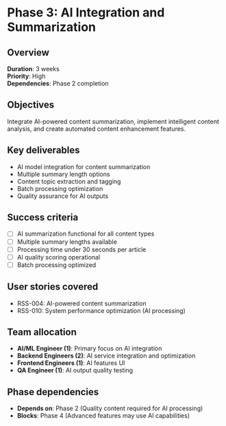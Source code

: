 # Phase 3: AI Integration and Summarization

## Overview

**Duration**: 3 weeks  
**Priority**: High  
**Dependencies**: Phase 2 completion

## Objectives

Integrate AI-powered content summarization, implement intelligent content analysis, and create automated content enhancement features.

## Key deliverables

- AI model integration for content summarization
- Multiple summary length options
- Content topic extraction and tagging
- Batch processing optimization
- Quality assurance for AI outputs

## Success criteria

- [ ] AI summarization functional for all content types
- [ ] Multiple summary lengths available
- [ ] Processing time under 30 seconds per article
- [ ] AI quality scoring operational
- [ ] Batch processing optimized

## User stories covered

- RSS-004: AI-powered content summarization
- RSS-010: System performance optimization (AI processing)

## Team allocation

- **AI/ML Engineer (1)**: Primary focus on AI integration
- **Backend Engineers (2)**: AI service integration and optimization
- **Frontend Engineers (1)**: AI features UI
- **QA Engineer (1)**: AI output quality testing

## Phase dependencies

- **Depends on**: Phase 2 (Quality content required for AI processing)
- **Blocks**: Phase 4 (Advanced features may use AI capabilities)
